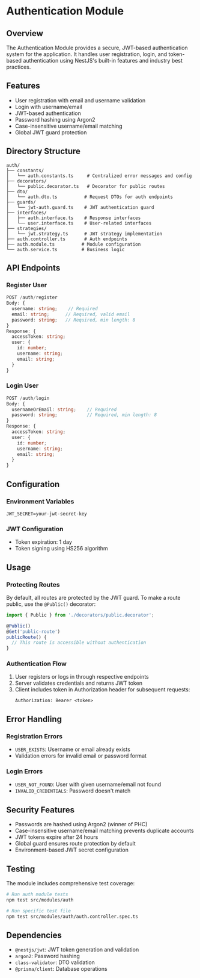 # Authentication Module

## Overview
The Authentication Module provides a secure, JWT-based authentication system for the application. It handles user registration, login, and token-based authentication using NestJS's built-in features and industry best practices.

## Features
- User registration with email and username validation
- Login with username/email
- JWT-based authentication
- Password hashing using Argon2
- Case-insensitive username/email matching
- Global JWT guard protection

## Directory Structure
```
auth/
├── constants/
│   └── auth.constants.ts     # Centralized error messages and config
├── decorators/
│   └── public.decorator.ts   # Decorator for public routes
├── dto/
│   └── auth.dto.ts          # Request DTOs for auth endpoints
├── guards/
│   └── jwt-auth.guard.ts    # JWT authentication guard
├── interfaces/
│   ├── auth.interface.ts    # Response interfaces
│   └── user.interface.ts    # User-related interfaces
├── strategies/
│   └── jwt.strategy.ts      # JWT strategy implementation
├── auth.controller.ts       # Auth endpoints
├── auth.module.ts          # Module configuration
└── auth.service.ts         # Business logic
```

## API Endpoints

### Register User
```typescript
POST /auth/register
Body: {
  username: string;    // Required
  email: string;      // Required, valid email
  password: string;   // Required, min length: 8
}
Response: {
  accessToken: string;
  user: {
    id: number;
    username: string;
    email: string;
  }
}
```

### Login User
```typescript
POST /auth/login
Body: {
  usernameOrEmail: string;    // Required
  password: string;           // Required, min length: 8
}
Response: {
  accessToken: string;
  user: {
    id: number;
    username: string;
    email: string;
  }
}
```

## Configuration

### Environment Variables
```env
JWT_SECRET=your-jwt-secret-key
```

### JWT Configuration
- Token expiration: 1 day
- Token signing using HS256 algorithm

## Usage

### Protecting Routes
By default, all routes are protected by the JWT guard. To make a route public, use the `@Public()` decorator:

```typescript
import { Public } from './decorators/public.decorator';

@Public()
@Get('public-route')
publicRoute() {
  // This route is accessible without authentication
}
```

### Authentication Flow
1. User registers or logs in through respective endpoints
2. Server validates credentials and returns JWT token
3. Client includes token in Authorization header for subsequent requests:
   ```
   Authorization: Bearer <token>
   ```

## Error Handling

### Registration Errors
- `USER_EXISTS`: Username or email already exists
- Validation errors for invalid email or password format

### Login Errors
- `USER_NOT_FOUND`: User with given username/email not found
- `INVALID_CREDENTIALS`: Password doesn't match

## Security Features
- Passwords are hashed using Argon2 (winner of PHC)
- Case-insensitive username/email matching prevents duplicate accounts
- JWT tokens expire after 24 hours
- Global guard ensures route protection by default
- Environment-based JWT secret configuration

## Testing
The module includes comprehensive test coverage:

```bash
# Run auth module tests
npm test src/modules/auth

# Run specific test file
npm test src/modules/auth/auth.controller.spec.ts
```

## Dependencies
- `@nestjs/jwt`: JWT token generation and validation
- `argon2`: Password hashing
- `class-validator`: DTO validation
- `@prisma/client`: Database operations
